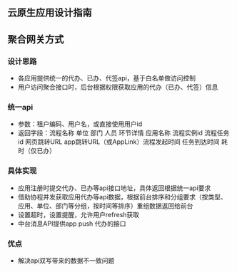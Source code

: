## 云原生应用设计指南

## 聚合网关方式

### 设计思路
- 各应用提供统一的代办、已办、代签api，基于白名单做访问控制
- 用户访问聚合接口时，后台根据权限获取应用的代办（已办、代签）信息

### 统一api

- 参数：租户编码、用户名，或直接使用用户id
- 返回字段：流程名称 单位 部门 人员 环节详情 应用名称 流程实例id 流程任务id 网页跳转URL app跳转URL（或AppLink）流程发起时间 任务到达时间 耗时（仅已办）

### 具体实现

- 应用注册时提交代办、已办等api接口地址，具体返回根据统一api要求
- 借助协程并发获取应用代办等api数据，根据前台排序和分组要求（按类型、应用、单位、部门等分组，按时间等排序）重组数据返回给前台
- 设置超时，设置提醒，允许用户refresh获取
- 中台消息API提供app push 代办的接口

### 优点

- 解决api双写带来的数据不一致问题
